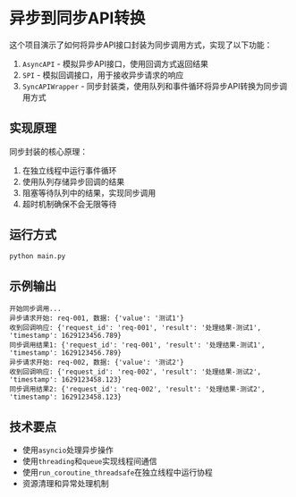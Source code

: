 # 异步到同步API转换

这个项目演示了如何将异步API接口封装为同步调用方式，实现了以下功能：

1. `AsyncAPI` - 模拟异步API接口，使用回调方式返回结果
2. `SPI` - 模拟回调接口，用于接收异步请求的响应
3. `SyncAPIWrapper` - 同步封装类，使用队列和事件循环将异步API转换为同步调用方式

## 实现原理

同步封装的核心原理：

1. 在独立线程中运行事件循环
2. 使用队列存储异步回调的结果
3. 阻塞等待队列中的结果，实现同步调用
4. 超时机制确保不会无限等待

## 运行方式

```bash
python main.py
```

## 示例输出

```
开始同步调用...
异步请求开始: req-001, 数据: {'value': '测试1'}
收到回调响应: {'request_id': 'req-001', 'result': '处理结果-测试1', 'timestamp': 1629123456.789}
同步调用结果1: {'request_id': 'req-001', 'result': '处理结果-测试1', 'timestamp': 1629123456.789}
异步请求开始: req-002, 数据: {'value': '测试2'}
收到回调响应: {'request_id': 'req-002', 'result': '处理结果-测试2', 'timestamp': 1629123458.123}
同步调用结果2: {'request_id': 'req-002', 'result': '处理结果-测试2', 'timestamp': 1629123458.123}
```

## 技术要点

- 使用`asyncio`处理异步操作
- 使用`threading`和`queue`实现线程间通信
- 使用`run_coroutine_threadsafe`在独立线程中运行协程
- 资源清理和异常处理机制 